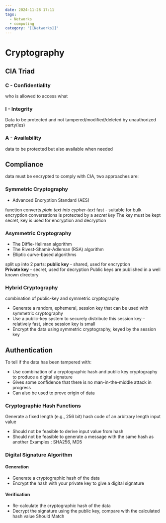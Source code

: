 ```yaml
---
date: 2024-11-28 17:11
tags:
  - Networks
  - computing
category: "[[Networks]]"
---
```

# Cryptography
## CIA Triad
### C - Confidentiality
who is allowed to access what
### I - Integrity
Data to be protected and not tampered/modified/deleted by unauthorized party(ies)
### A - Availability
data to be protected but also available when needed

## Compliance
data must be encrypted to comply with CIA, two approaches are:
### Symmetric Cryptography
- Advanced Encryption Standard (AES)

function converts *plain text into cypher-text*
	 fast - suitable for bulk encryption
conversations is protected by a *secret key*
	The key must be kept secret, key is used for encryption and decryption
### Asymmetric Cryptography
- The Diffie-Hellman algorithm
- The Rivest-Shamir-Adleman (RSA) algorithm
- Elliptic curve-based algorithms

split up into 2 parts:
**public key** - shared, used for encryption	
**Private key** - secret, used for decryption
Public keys are published in a well known directory

### Hybrid Cryptography
combination of public-key and symmetric cryptography
- Generate a random, ephemeral, session key that can be used with symmetric cryptography
- Use a public-key system to securely distribute this session key – relatively fast, since session key is small
- Encrypt the data using symmetric cryptography, keyed by the session key

## Authentication
To tell if the data has been tampered with:
- Use combination of a cryptographic hash and public key cryptography to produce a digital signature
- Gives some confidence that there is no man-in-the-middle attack in progress
- Can also be used to prove origin of data

### Cryptographic Hash Functions
Generate a fixed length (e.g., 256 bit) hash code of an arbitrary length input value
- Should not be feasible to derive input value from hash
- Should not be feasible to generate a message with the same hash as another
Examples : SHA256, MD5

### Digital Signature Algorithm
#### Generation
- Generate a cryptographic hash of the data
- Encrypt the hash with your private key to give a digital signature
#### Verification
- Re-calculate the cryptographic hash of the data
- Decrypt the signature using the public key, compare with the calculated hash value
	Should Match
